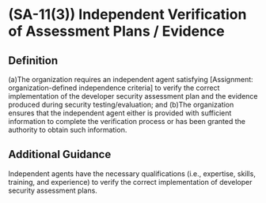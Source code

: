 
# (SA-11(3)) Independent Verification of Assessment Plans / Evidence

## Definition

(a)The organization requires an independent agent satisfying [Assignment: organization-defined independence criteria] to verify the correct implementation of the developer security assessment plan and the evidence produced during security testing/evaluation; and
(b)The organization ensures that the independent agent either is provided with sufficient information to complete the verification process or has been granted the authority to obtain such information.

## Additional Guidance

Independent agents have the necessary qualifications (i.e., expertise, skills, training, and experience) to verify the correct implementation of developer security assessment plans.
